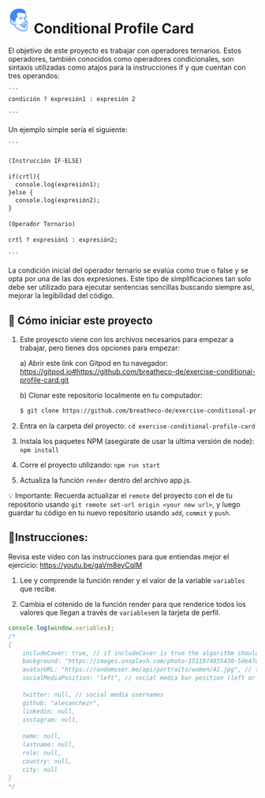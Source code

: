 # <img src="https://github.com/jesus-cano-ortega/js-introduction-exercises/blob/main/assets/resources/img/face.png" width="45" alt="Personal Logo"> Conditional Profile Card

El objetivo de este proyecto es trabajar con operadores ternarios. Estos operadores, también conocidos como operadores condicionales, son sintaxis utilizadas como atajos para la instrucciones if y que cuentan con tres operandos: 

    ```
    condición ? expresión1 : expresión 2
    
    ```

Un ejemplo simple sería el siguiente: 

    ```
    
    (Instrucción IF-ELSE)
    
    if(crtl){
      console.log(expresión1);
    }else {
      console.log(expresión2);
    }

    (Operador Ternario)

    crtl ? expresión1 : expresión2;

    ```

La condición inicial del operador ternario se evalúa como true o false y se opta por una de las dos expresiones. Este tipo de simplificaciones tan solo debe ser utilizado para ejecutar sentencias sencillas buscando siempre así, mejorar la legibilidad del código. 


## 🌱  Cómo iniciar este proyecto

1. Este proyescto viene con los archivos necesarios para empezar a trabajar, pero tienes dos opciones para empezar:

    a) Abrir este link con Gitpod en tu navegador: https://gitpod.io#https://github.com/breatheco-de/exercise-conditional-profile-card.git

    b) Clonar este repositorio localmente en tu computador:

    ```sh
    $ git clone https://github.com/breatheco-de/exercise-conditional-profile-card.git
    ```
2. Entra en la carpeta del proyecto:  `cd exercise-conditional-profile-card`

3. Instala los paquetes NPM (asegúrate de usar la última versión de node): `npm install`

4. Corre el proyecto utilizando:  `npm run start`

5. Actualiza la función `render` dentro del archivo app.js.

💡 Importante: Recuerda actualizar el `remote` del proyecto con el de tu repositorio usando `git remote set-url origin <your new url>`, y luego guardar tu código en tu nuevo repositorio usando `add`, `commit` y `push`.


## 📝Instrucciones:

Revisa este video con las instrucciones para que entiendas mejor el ejercicio: https://youtu.be/gaVm8eyCqlM

1. Lee y comprende la función render y el valor de la variable `variables` que recibe.

2. Cambia el cotenido de la función render para que renderice todos los valores que llegan a través de `variables`en la tarjeta de perfil.

```js
console.log(window.variables);
/*
{
    includeCover: true, // if includeCover is true the algorithm should
    background: "https://images.unsplash.com/photo-1511974035430-5de47d3b95da", // this is the url of the image that will used as background for the profile cover
    avatarURL: "https://randomuser.me/api/portraits/women/42.jpg", // this is the url for the profile avatar
    socialMediaPosition: "left", // social media bar position (left or right)
    
    twitter: null, // social media usernames
    github: "alesanchezr",
    linkedin: null,
    instagram: null,

    name: null,
    lastname: null,
    role: null,
    country: null,
    city: null
}
*/
````